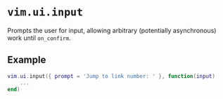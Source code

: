 # `vim.ui.input`
Prompts the user for input, allowing arbitrary (potentially asynchronous) work until `on_confirm`.

## Example
```lua
vim.ui.input({ prompt = 'Jump to link number: ' }, function(input) 
    ...
end)
```
